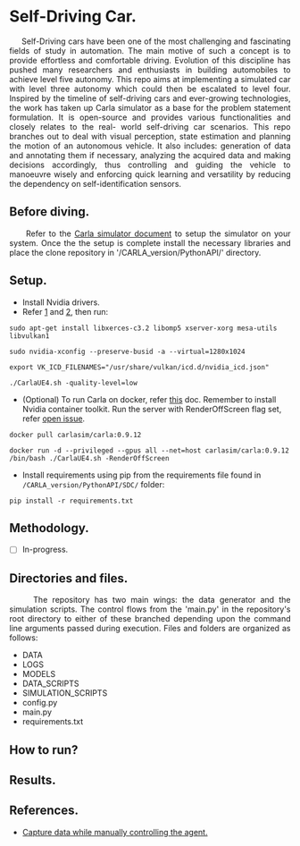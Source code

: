 # Self-Driving Car.
<p style="text-align: justify;">
&nbsp;&nbsp;&nbsp;&nbsp; Self-Driving cars have been one of the most challenging and fascinating fields of study in automation. The main motive of such a concept is to provide effortless and comfortable driving. Evolution of this discipline has pushed many researchers and enthusiasts in building automobiles to achieve level five autonomy. This repo aims at implementing a simulated car with level three autonomy which could then be escalated to level four. Inspired by the timeline of self-driving cars and ever-growing technologies, the work has taken up Carla simulator as a base for the problem statement formulation. It is open-source and provides various functionalities and closely relates to the real- world self-driving car scenarios. This repo branches out to deal with visual perception, state estimation and planning the motion of an autonomous vehicle. It also includes: generation of data and annotating them if necessary, analyzing the acquired data and making decisions accordingly, thus controlling and guiding the vehicle to manoeuvre wisely and enforcing quick learning and versatility by reducing the dependency on self-identification sensors.
</p>

## Before diving.
<p style="text-align: justify;">
&nbsp;&nbsp;&nbsp;&nbsp; Refer to the <a href="https://carla.readthedocs.io/en/stable/getting_started/">Carla simulator document</a> to setup the simulator on your system. Once the the setup is complete install the necessary libraries and place the clone repository in '/CARLA_version/PythonAPI/' directory.
</p>

## Setup.
* Install Nvidia drivers.
* Refer [1](https://carla.readthedocs.io/en/latest/start_quickstart/) and [2](https://carla.readthedocs.io/en/latest/adv_rendering_options/), then run:
```
sudo apt-get install libxerces-c3.2 libomp5 xserver-xorg mesa-utils libvulkan1

sudo nvidia-xconfig --preserve-busid -a --virtual=1280x1024

export VK_ICD_FILENAMES="/usr/share/vulkan/icd.d/nvidia_icd.json"

./CarlaUE4.sh -quality-level=low
```
* (Optional) To run Carla on docker, refer [this](https://carla.readthedocs.io/en/latest/build_docker/) doc. Remember to install Nvidia container toolkit. Run the server with RenderOffScreen flag set, refer [open issue](https://github.com/carla-simulator/carla/issues/4755).
```
docker pull carlasim/carla:0.9.12

docker run -d --privileged --gpus all --net=host carlasim/carla:0.9.12 /bin/bash ./CarlaUE4.sh -RenderOffScreen
```
* Install requirements using pip from the requirements file found in ```/CARLA_version/PythonAPI/SDC/``` folder:
```
pip install -r requirements.txt
```

## Methodology.
* [ ] In-progress.

## Directories and files.
<p style="text-align: justify;">
&nbsp;&nbsp;&nbsp;&nbsp; The repository has two main wings: the data generator and the simulation scripts. The control flows from the 'main.py' in the repository's root directory to either of these branched depending upon the command line arguments passed during execution. Files and folders are organized as follows:

* DATA
* LOGS
* MODELS
* DATA_SCRIPTS
* SIMULATION_SCRIPTS
* config.py
* main.py
* requirements.txt
</p>

## How to run?
## Results.
## References.
* [Capture data while manually controlling the agent.](https://github.com/carla-simulator/carla/blob/master/PythonAPI/examples/manual_control.py)